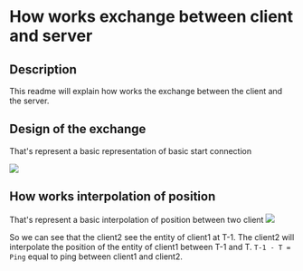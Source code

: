 # How works exchange between client and server

## Description
This readme will explain how works the exchange between the client and the server.

## Design of the exchange
That's represent a basic representation of basic start connection

[![](https://mermaid.ink/img/pako:eNqVksFqwzAMhl_F6Lr0BXwolHbstGyQ28hFxGpn4kiZo6yE0nevVzdQOlg7n4z16ef_ZR2gEUdgYaCvkbihjcddxK5mk846eGJdLJdPFcVvitaUpHuJrbXvnncZyqUELTJ-DckMlaJkJHEXzWIWXBmdet9gmLtMpRjVrIWZGvXCd628oH5SXIXwzOrV03Djy_zyVdL-zE53E9yQD8TIbtJ0jGzNde8fCR7389b-Y54X0aTHDgroKHboXfrsw49IDcloRzXYdHUY2xpqPiYOR5Vq4gasxpEKGHuHOi8G2C2GIb2S8yrxNW_PeYkK6JE_RGbmeALjH87p?type=jpg)](https://mermaid.ink/img/pako:eNqVksFqwzAMhl_F6Lr0BXwolHbstGyQ28hFxGpn4kiZo6yE0nevVzdQOlg7n4z16ef_ZR2gEUdgYaCvkbihjcddxK5mk846eGJdLJdPFcVvitaUpHuJrbXvnncZyqUELTJ-DckMlaJkJHEXzWIWXBmdet9gmLtMpRjVrIWZGvXCd628oH5SXIXwzOrV03Djy_zyVdL-zE53E9yQD8TIbtJ0jGzNde8fCR7389b-Y54X0aTHDgroKHboXfrsw49IDcloRzXYdHUY2xpqPiYOR5Vq4gasxpEKGHuHOi8G2C2GIb2S8yrxNW_PeYkK6JE_RGbmeALjH87p?type=jpg)

## How works interpolation of position
That's represent a basic interpolation of position between two client
[![](https://mermaid.ink/img/pako:eNqVUsFOwzAM_RUrVzrBOEYwCQ3EiYG0cUG9eK23RW3jkrqbpmn_jtt0CA7AyOkpfs9-tt7BZJyTsaah95Z8RvcO1wGr1IO-aenIy3g0mVzMKWwpWJiR7DgU1s5o9-DFyT5SY12ZUXN9BnM0tP9CfS4iZ8ZCENx6I8Ar-Gw5Fw7Or2GxIYgt4YUbJ449oMACbuHqb-evdY5CZ5r_hfx__48oG-o3-Mk9oM87NL5ZhsvJFMusLVE6hSphS5leAJY6jsh_V0CU3NV1ifsocM1JIayo5KybqbjiLfUNadjLJKaiUKHLNQqHbofUaL2i1FiFOYYiNak_Kg9b4fneZ8ZKaCkxbX-gITbGrrBs9Jdyp3OfYrb6iCWmRv_GfOIcPwBuzdZ5?type=jpg)](https://mermaid.ink/img/pako:eNqVUsFOwzAM_RUrVzrBOEYwCQ3EiYG0cUG9eK23RW3jkrqbpmn_jtt0CA7AyOkpfs9-tt7BZJyTsaah95Z8RvcO1wGr1IO-aenIy3g0mVzMKWwpWJiR7DgU1s5o9-DFyT5SY12ZUXN9BnM0tP9CfS4iZ8ZCENx6I8Ar-Gw5Fw7Or2GxIYgt4YUbJ449oMACbuHqb-evdY5CZ5r_hfx__48oG-o3-Mk9oM87NL5ZhsvJFMusLVE6hSphS5leAJY6jsh_V0CU3NV1ifsocM1JIayo5KybqbjiLfUNadjLJKaiUKHLNQqHbofUaL2i1FiFOYYiNak_Kg9b4fneZ8ZKaCkxbX-gITbGrrBs9Jdyp3OfYrb6iCWmRv_GfOIcPwBuzdZ5?type=jpg)

So we can see that the client2 see the entity of client1 at T-1.
The client2 will interpolate the position of the entity of client1 between T-1 and T.
`T-1 - T = Ping` equal to ping between client1 and client2.
